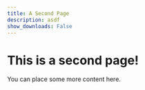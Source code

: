 ```yaml
---
title: A Second Page
description: asdf
show_downloads: False
---
```

# This is a second page!
You can place some more content here. 
